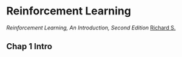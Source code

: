 # Reinforcement Learning

*Reinforcement Learning, An Introduction, Second Edition* <u>Richard S.</u>

## Chap 1 Intro

